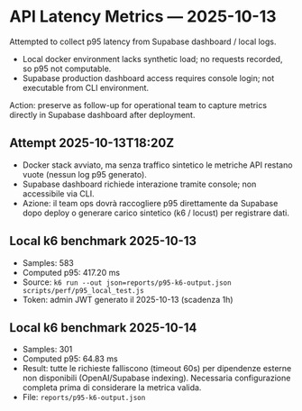 # API Latency Metrics — 2025-10-13

Attempted to collect p95 latency from Supabase dashboard / local logs.

- Local docker environment lacks synthetic load; no requests recorded, so p95 not computable.
- Supabase production dashboard access requires console login; not executable from CLI environment.

Action: preserve as follow-up for operational team to capture metrics directly in Supabase dashboard after deployment.

## Attempt 2025-10-13T18:20Z
- Docker stack avviato, ma senza traffico sintetico le metriche API restano vuote (nessun log p95 generato).
- Supabase dashboard richiede interazione tramite console; non accessibile via CLI.
- Azione: il team ops dovrà raccogliere p95 direttamente da Supabase dopo deploy o generare carico sintetico (k6 / locust) per registrare dati.

## Local k6 benchmark 2025-10-13
- Samples: 583
- Computed p95: 417.20 ms
- Source: `k6 run --out json=reports/p95-k6-output.json scripts/perf/p95_local_test.js`
- Token: admin JWT generato il 2025-10-13 (scadenza 1h)

## Local k6 benchmark 2025-10-14
- Samples: 301
- Computed p95: 64.83 ms
- Result: tutte le richieste falliscono (timeout 60s) per dipendenze esterne non disponibili (OpenAI/Supabase indexing). Necessaria configurazione completa prima di considerare la metrica valida.
- File: `reports/p95-k6-output.json`
